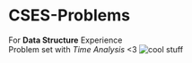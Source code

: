 # CSES-Problems
For **Data Structure** Experience<br>
Problem set with *Time Analysis* <3
<img src="https://media2.giphy.com/media/ToMjGpS8DH4LEYhQ3qU/giphy.gif" alt="cool stuff"/>
